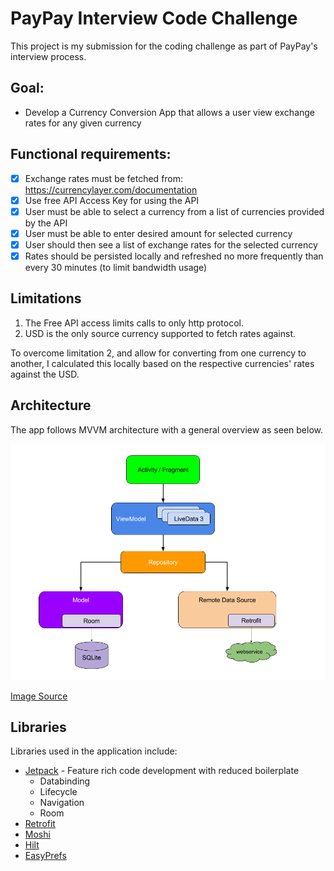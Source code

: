 # PayPay Interview Code Challenge

This project is my submission for the coding challenge as part of PayPay's interview process.

## Goal:
* Develop a Currency Conversion App that allows a user view exchange rates for any given currency

## Functional requirements:

- [x] Exchange rates must be fetched from: https://currencylayer.com/documentation
- [x] Use free API Access Key for using the API
- [x] User must be able to select a currency from a list of currencies provided by the API
- [x] User must be able to enter desired amount for selected currency
- [x] User should then see a list of exchange rates for the selected currency
- [x] Rates should be persisted locally and refreshed no more frequently than every 30 minutes (to limit bandwidth usage)

## Limitations
1. The Free API access limits calls to only http protocol.
2. USD is the only source currency supported to fetch rates against.

To overcome limitation 2, and allow for converting from one currency to another, I calculated this locally based on the respective currencies' rates against the USD.

## Architecture
The app follows MVVM architecture with a general overview as seen below.

![Screenshot](architecture.png)

[Image Source](https://developer.android.com/topic/libraries/architecture/images/final-architecture.png)

## Libraries

Libraries used in the application include:

* [Jetpack](https://developer.android.com/jetpack) - Feature rich code development with reduced boilerplate
  - Databinding
  - Lifecycle
  - Navigation
  - Room
* [Retrofit](https://github.com/square/retrofit)
* [Moshi](https://github.com/square/moshi)
* [Hilt](https://developer.android.com/training/dependency-injection/hilt-android)
* [EasyPrefs](https://github.com/Pixplicity/EasyPrefs)

